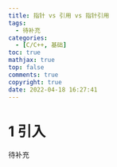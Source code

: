 ```yaml
---
title: 指针 vs 引用 vs 指针引用
tags:
  - 待补充
categories:
  - [C/C++, 基础]
toc: true
mathjax: true
top: false
comments: true
copyright: true
date: 2022-04-18 16:27:41
---
```


# 1 引入

待补充
